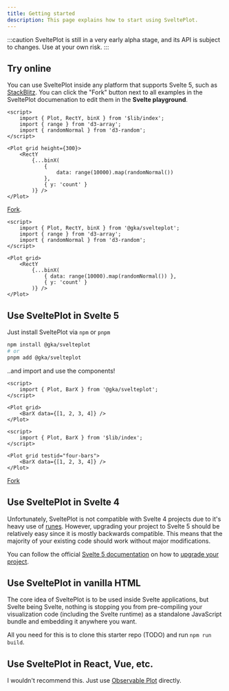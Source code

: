 ```yaml
---
title: Getting started
description: This page explains how to start using SveltePlot.
---
```


:::caution
SveltePlot is still in a very early alpha stage, and its API is subject to changes. Use at your own risk.
:::

## Try online

You can use SveltePlot inside any platform that supports Svelte 5, such as [StackBlitz](https://stackblitz.com/edit/vitejs-vite-mh9ogv?file=src%2FApp.svelte&terminal=dev). You can click the "Fork" button next to all examples in the SveltePlot documenation to edit them in the **Svelte playground**.

```svelte live
<script>
    import { Plot, RectY, binX } from '$lib/index';
    import { range } from 'd3-array';
    import { randomNormal } from 'd3-random';
</script>

<Plot grid height={300}>
    <RectY
        {...binX(
            {
                data: range(10000).map(randomNormal())
            },
            { y: 'count' }
        )} />
</Plot>
```

[Fork](https://svelte.dev/playground/db6bcdf02859413fa9b3af456f9b9047).

```svelte
<script>
    import { Plot, RectY, binX } from '@gka/svelteplot';
    import { range } from 'd3-array';
    import { randomNormal } from 'd3-random';
</script>

<Plot grid>
    <RectY
        {...binX(
            { data: range(10000).map(randomNormal()) },
            { y: 'count' }
        )} />
</Plot>
```

## Use SveltePlot in Svelte 5

Just install SveltePlot via `npm` or `pnpm`

```sh
npm install @gka/svelteplot
# or
pnpm add @gka/svelteplot
```

..and import and use the components!

```svelte
<script>
    import { Plot, BarX } from '@gka/svelteplot';
</script>

<Plot grid>
    <BarX data={[1, 2, 3, 4]} />
</Plot>
```

```svelte live
<script>
    import { Plot, BarX } from '$lib/index';
</script>

<Plot grid testid="four-bars">
    <BarX data={[1, 2, 3, 4]} />
</Plot>
```

[Fork](https://svelte.dev/playground/7637c04038f14499a7230af60def22b5?version=5.14.0)

## Use SveltePlot in Svelte 4

Unfortunately, SveltePlot is not compatible with Svelte 4 projects due to it's heavy use of [runes](https://svelte.dev/docs/svelte/what-are-runes). However, upgrading your project to Svelte 5 should be relatively easy since it is mostly backwards compatible. This means that the majority of your existing code should work without major modifications.

You can follow the official [Svelte 5 documentation](https://svelte.dev/docs/svelte/) on how to [upgrade your project](https://svelte.dev/docs/svelte/v5-migration-guide).

## Use SveltePlot in vanilla HTML

The core idea of SveltePlot is to be used inside Svelte applications, but Svelte being Svelte, nothing is stopping you from pre-compiling your visualization code (including the Svelte runtime) as a standalone JavaScript bundle and embedding it anywhere you want.

All you need for this is to clone this starter repo (TODO) and run `npm run build`.

## Use SveltePlot in React, Vue, etc.

I wouldn't recommend this. Just use [Observable Plot](https://observablehq.com/plot/getting-started#plot-in-react) directly.
